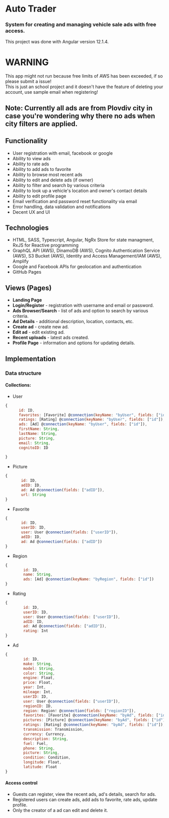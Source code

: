 # Auto Trader
### System for creating and managing vehicle sale ads with free access.

This project was done with Angular version 12.1.4.

# WARNING 
This app might not run because free limits of AWS has been exceeded, if so please submit a issue! <br>
This is just an school project and it doesn't have the feature of deleting your account, use sample email when registering!

## Note: Currently all ads are from Plovdiv city in case you're wondering why there no ads when city filters are applied.

## Functionality

-   User registration with email, facebook or google
-   Ability to view ads
-   Ability to rate ads
-   Ability to add ads to favorite
-   Ability to browse most recent ads
-   Ability to edit and delete ads (if owner)
-   Ability to filter and search by various criteria
-   Ability to look up a vehicle's location and owner's contact details
-   Ability to edit profile page
-   Email verification and password reset functionality via email
-   Error handling, data validation and notifications
-   Decent UX and UI

## Technologies

-   HTML, SASS, Typescript, Angular, NgRx Store for state managment, RxJS for Reactive programming
-   GraphQL API (AWS), DinamoDB (AWS), Cognito Authentication Service (AWS), S3 Bucket (AWS), Identity and Access Management/IAM (AWS), Amplify 
-   Google and Facebook APIs for geolocation and authentication
-   GitHub Pages

## Views (Pages)

-   **Landing Page**
-   **Login/Register** - registration with username and email or password.
-   **Ads Browser/Search** - list of ads and option to search by various criteria.
-   **Ad Details** - additional description, location, contacts, etc.
-   **Create ad** - create new ad.
-   **Edit ad** - edit existing ad.
-   **Recent uploads** - latest ads created.
-   **Profile Page** - information and options for updating details.

## Implementation

### Data structure

#### Collections:

-   User

```javascript
{
      id: ID,
      favorites: [Favorite] @connection(keyName: "byUser", fields: ["id"]),
      ratings: [Rating] @connection(keyName: "byUser", fields: ["id"]),
      ads: [Ad] @connection(keyName: "byUser", fields: ["id"]),
      firstName: String,
      lastName: String,
      picture: String,
      email: String,
      cognitoID: ID
    
}
```

-   Picture

```javascript
{
       id: ID,
       adID: ID,
       ad: Ad @connection(fields: ["adID"]),
       url: String
}
```

-   Favorite

```javascript
{
       id: ID,
       userID: ID,
       user: User @connection(fields: ["userID"]),
       adID: ID,
       ad: Ad @connection(fields: ["adID"])
}
```

-   Region

```javascript
{
        id: ID,
        name: String,
        ads: [Ad] @connection(keyName: "byRegion", fields: ["id"])
}
```

-   Rating

```javascript
{
        id: ID,
        userID: ID,
        user: User @connection(fields: ["userID"]),
        adID: ID,
        ad: Ad @connection(fields: ["adID"]),
        rating: Int
}
```

-   Ad

```javascript
{
        id: ID,
        make: String,
        model: String,
        color: String,
        engine: Float,
        price: Float,
        year: Int,
        mileage: Int,
        userID: ID,
        user: User @connection(fields: ["userID"]),
        regionID: ID,
        region: Region! @connection(fields: ["regionID"]),
        favorites: [Favorite] @connection(keyName: "byAd", fields: ["id"]),
        pictures: [Picture] @connection(keyName: "byAd", fields: ["id"]),
        ratings: [Rating] @connection(keyName: "byAd", fields: ["id"]),
        transmission: Transmission,
        currency: Currency,
        description: String,
        fuel: Fuel,
        phone: String,
        picture: String,
        condition: Condition,
        longitude: Float,
        latitude: Float
}
```

#### Access control

-   Guests can register, view the recent ads, ad's details, search for ads.
-   Registered users can create ads, add ads to favorite, rate ads, update profile.
-   Only the creator of a ad can edit and delete it.

